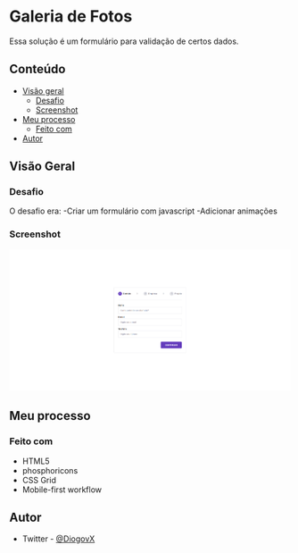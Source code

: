 # Galeria de Fotos

Essa solução é um formulário para validação de certos dados.

## Conteúdo

- [Visão geral](#visão-geral)
  - [Desafio](#desafio)
  - [Screenshot](#screenshot)
- [Meu processo](#meu-processo)
  - [Feito com](#feito-com)
- [Autor](#autor)

## Visão Geral

### Desafio

O desafio era:
-Criar um formulário com javascript
-Adicionar animações

### Screenshot

![Screenshot](./img/Screenshot.png)

## Meu processo

### Feito com

- HTML5
- phosphoricons
- CSS Grid
- Mobile-first workflow

## Autor

- Twitter - [@DiogovX](https://www.twitter.com/Diogovx_)
